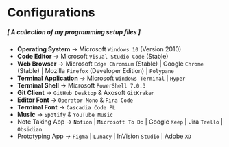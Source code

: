 # Configurations

#####  [ **A collection of my programming setup files** ] 

- **Operating System** → Microsoft `Windows 10` (Version 2010)
- **Code Editor** → Microsoft `Visual Studio Code` (Stable) 
- **Web Browser** → Microsoft `Edge Chromium` (Stable) | Google `Chrome` (Stable) | Mozilla `Firefox`  (Developer Edition) | `Polypane`
- **Terminal Application** → Microsoft `Windows Terminal` | `Hyper`
- **Terminal Shell** → Microsoft `PowerShell 7.0.3`
- **Git Client** → `GitHub Desktop` & Axosoft `GitKraken`
- **Editor Font** → `Operator Mono` & `Fira Code`
- **Terminal Font** → `Cascadia Code PL`
- **Music** → `Spotify` & `YouTube Music`
- Note Taking App → `Notion` | `Microsoft To Do` | Google `Keep` | Jira `Trello` | `Obsidian`
- Prototyping App → `Figma` | `Lunacy` | InVision `Studio` | Adobe `XD`
